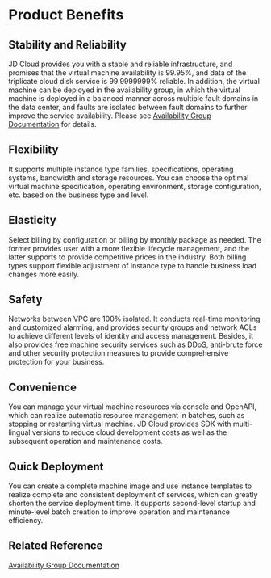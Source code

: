 # Product Benefits
## Stability and Reliability
JD Cloud provides you with a stable and reliable infrastructure, and promises that the virtual machine availability is 99.95%, and data of the triplicate cloud disk service is 99.9999999% reliable. In addition, the virtual machine can be deployed in the availability group, in which the virtual machine is deployed in a balanced manner across multiple fault domains in the data center, and faults are isolated between fault domains to further improve the service availability. Please see [Availability Group Documentation](../../Availability-Group/Introduction/Overview.md) for details.
## Flexibility
It supports multiple instance type families, specifications, operating systems, bandwidth and storage resources. You can choose the optimal virtual machine specification, operating environment, storage configuration, etc. based on the business type and level.
## Elasticity 
Select billing by configuration or billing by monthly package as needed. The former provides user with a more flexible lifecycle management, and the latter supports to provide competitive prices in the industry. Both billing types support flexible adjustment of instance type to handle business load changes more easily.
## Safety
Networks between VPC are 100% isolated. It conducts real-time monitoring and customized alarming, and provides security groups and network ACLs to achieve different levels of identity and access management. Besides, it also provides free machine security services such as DDoS, anti-brute force and other security protection measures to provide comprehensive protection for your business.
## Convenience
You can manage your virtual machine resources via console and OpenAPI, which can realize automatic resource management in batches, such as stopping or restarting virtual machine. JD Cloud provides SDK with multi-lingual versions to reduce cloud development costs as well as the subsequent operation and maintenance costs.
## Quick Deployment
You can create a complete machine image and use instance templates to realize complete and consistent deployment of services, which can greatly shorten the service deployment time. It supports second-level startup and minute-level batch creation to improve operation and maintenance efficiency.

## Related Reference

[Availability Group Documentation](../../Availability-Group/Introduction/Overview.md)



